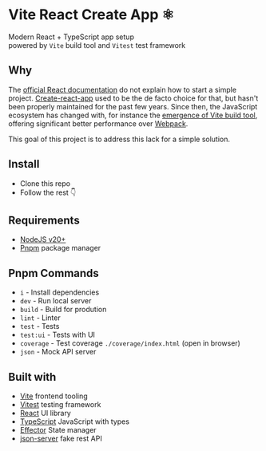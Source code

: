 # Vite React Create App ⚛️

Modern React + TypeScript app setup  
powered by `Vite` build tool and `Vitest` test framework

## Why
The [official React documentation](https://react.dev/learn/start-a-new-react-project) do not explain how to start a simple project. [Create-react-app](https://github.com/facebook/create-react-app) used to be the de facto choice for that, but
hasn't been properly maintained for the past few years. Since then, the JavaScript ecosystem has changed with, for instance the [emergence of Vite build tool](https://2022.stateofjs.com/en-US/libraries/build-tools/), offering significant better performance over [Webpack](https://webpack.js.org/). 

This goal of this project is to address this lack for a simple solution.

## Install
- Clone this repo 
- Follow the rest 👇
 

## Requirements
- [NodeJS v20+](https://nodejs.org/)
- [Pnpm](https://pnpm.io/) package manager


## Pnpm Commands
- `i` - Install dependencies
- `dev` - Run local server
- `build` - Build for prodution
- `lint` - Linter
- `test` - Tests
- `test:ui` - Tests with UI
- `coverage` - Test coverage `./coverage/index.html` (open in browser)
- `json` - Mock API server


## Built with
- [Vite](https://vitejs.dev) frontend tooling
- [Vitest](https://vitest.dev/) testing framework
- [React](https://react.dev/) UI library
- [TypeScript](https://www.typescriptlang.org/) JavaScript with types 
- [Effector](https://effector.dev/) State manager
- [json-server](https://github.com/typicode/json-server) fake rest API 
